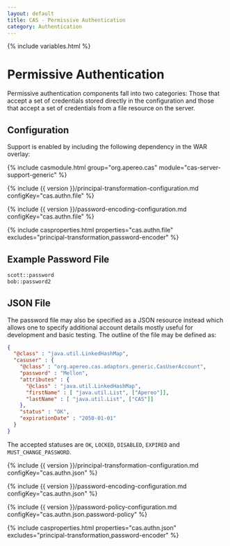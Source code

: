 ```yaml
---
layout: default
title: CAS - Permissive Authentication
category: Authentication
---
```

{% include variables.html %}


# Permissive Authentication

Permissive authentication components fall into two categories: Those that accept a set of credentials 
stored directly in the configuration and those that accept a set of credentials from a file resource on the server.

## Configuration

Support is enabled by including the following dependency in the WAR overlay:

{% include casmodule.html group="org.apereo.cas" module="cas-server-support-generic" %}

{% include {{ version }}/principal-transformation-configuration.md configKey="cas.authn.file" %}

{% include {{ version }}/password-encoding-configuration.md configKey="cas.authn.file" %}

{% include casproperties.html properties="cas.authn.file" excludes="principal-transformation,password-encoder" %}

## Example Password File

```bash
scott::password
bob::password2
```


## JSON File

The password file may also be specified as a JSON resource instead which allows one to 
specify additional account details mostly useful for development and basic testing. The outline of the file may be defined as:

```json
{
  "@class" : "java.util.LinkedHashMap",
  "casuser" : {
    "@class" : "org.apereo.cas.adaptors.generic.CasUserAccount",
    "password" : "Mellon",
    "attributes" : {
      "@class" : "java.util.LinkedHashMap",
      "firstName" : [ "java.util.List", ["Apereo"]],
      "lastName" : [ "java.util.List", ["CAS"]]
    },
    "status" : "OK",
    "expirationDate" : "2050-01-01"
  }
}
```

The accepted statuses are `OK`, `LOCKED`, `DISABLED`, `EXPIRED` and `MUST_CHANGE_PASSWORD`. 

{% include {{ version }}/principal-transformation-configuration.md configKey="cas.authn.json" %}

{% include {{ version }}/password-encoding-configuration.md configKey="cas.authn.json" %}

{% include {{ version }}/password-policy-configuration.md configKey="cas.authn.json.password-policy" %}

{% include casproperties.html properties="cas.authn.json" excludes="principal-transformation,password-encoder" %}
